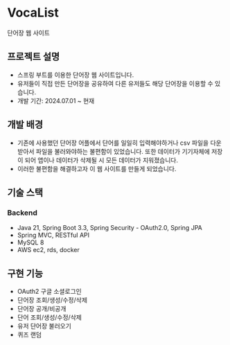 # VocaList

단어장 웹 사이트

## 프로젝트 설명
- 스프링 부트를 이용한 단어장 웹 사이트입니다.
- 유저들이 직접 만든 단어장을 공유하여 다른 유저들도 해당 단어장을 이용할 수 있습니다.
- 개발 기간: 2024.07.01 ~ 현재


## 개발 배경
- 기존에 사용했던 단어장 어플에서 단어를 일일히 입력해야하거나 csv 파일을 다운받아서 파일을 불러와야하는 불편함이 있었습니다.
  또한 데이터가 기기자체에 저장이 되어 앱이나 데이터가 삭제될 시 모든 데이터가 지워졌습니다.
- 이러한 불편함을 해결하고자 이 웹 사이트를 만들게 되었습니다.


## 기술 스택
  ### Backend 
  - Java 21, Spring Boot 3.3, Spring Security - OAuth2.0, Spring JPA
  - Spring MVC, RESTful API
  - MySQL 8
  - AWS ec2, rds, docker

## 구현 기능
- OAuth2 구글 소셜로그인
- 단어장 조회/생성/수정/삭제
- 단어장 공개/비공개
- 단어 조회/생성/수정/삭제
- 유저 단어장 불러오기
- 퀴즈 랜덤

